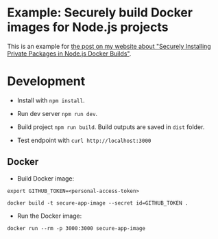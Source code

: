 # Example: Securely build Docker images for Node.js projects

This is an example for [the post on my website about "Securely Installing Private Packages in Node.js Docker Builds"]().

# Development

- Install with `npm install`.

- Run dev server `npm run dev`.

- Build project `npm run build`. Build outputs are saved in `dist` folder.

- Test endpoint with `curl http://localhost:3000`

## Docker

- Build Docker image:

```
export GITHUB_TOKEN=<personal-access-token>

docker build -t secure-app-image --secret id=GITHUB_TOKEN .
```

- Run the Docker image:

```
docker run --rm -p 3000:3000 secure-app-image
```
